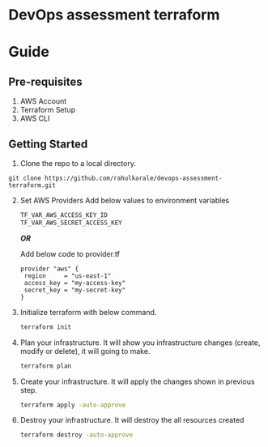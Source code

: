 # DevOps assessment terraform


# Guide

## Pre-requisites
1. AWS Account
2. Terraform Setup
4. AWS CLI

## Getting Started
1. Clone the repo to a local directory.

```
git clone https://github.com/rahulkarale/devops-assessment-terraform.git
```

2. Set AWS Providers
   Add below values to environment variables
    ```sh
    TF_VAR_AWS_ACCESS_KEY_ID
    TF_VAR_AWS_SECRET_ACCESS_KEY
    ```
   ***OR***

   Add below code to provider.tf
   ```
   provider "aws" {
    region     = "us-east-1"
    access_key = "my-access-key"
    secret_key = "my-secret-key"
   }
   ```
3. Initialize terraform with below command.
    ```sh
    terraform init
    ```
   
4. Plan your infrastructure. It will show you infrastructure changes (create, modify or delete), it will going to make.
    ```sh
    terraform plan 
    ```
5. Create your infrastructure. It will apply the changes shown in previous step.
    ```sh
    terraform apply -auto-approve
    ```

6. Destroy your infrastructure. It will destroy the all resources created
    ```sh
    terraform destroy -auto-approve
    ```